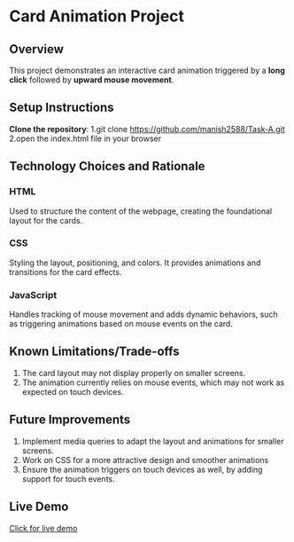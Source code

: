 # Card Animation Project

## Overview
This project demonstrates an interactive card animation triggered by a **long click** followed by **upward mouse movement**.

## Setup Instructions

 **Clone the repository**:
   1.git clone https://github.com/manish2588/Task-A.git
   2.open the index.html file in your browser

## Technology Choices and Rationale

### HTML
Used to structure the content of the webpage, creating the foundational layout for the cards.

### CSS
Styling the layout, positioning, and colors. It provides animations and transitions for the card effects.

### JavaScript
Handles tracking of mouse movement and adds dynamic behaviors, such as triggering animations based on mouse events on the card.

## Known Limitations/Trade-offs
 1. The card layout may not display properly on smaller screens.
 2. The animation currently relies on mouse events, which may not work as expected on touch devices.

## Future Improvements
 1. Implement media queries to adapt the layout and animations for smaller screens.
 2. Work on CSS for a more attractive design and smoother animations
 3. Ensure the animation triggers on touch devices as well, by adding support for touch events.

## Live Demo
[Click for live demo ](https://task-a-lovat.vercel.app/)

